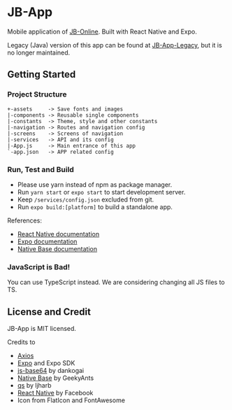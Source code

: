 # JB-App

Mobile application of [JB-Online](https://github.com/NJUCSE17/JB-Online). Built with React Native and Expo.

Legacy (Java) version of this app can be found at [JB-App-Legacy](https://github.com/NJUCSE17/JB-App-Legacy), but it is no longer maintained.

## Getting Started

### Project Structure

```
+-assets     -> Save fonts and images
|-components -> Reusable single components
|-constants  -> Theme, style and other constants
|-navigation -> Routes and navigation config
|-screens    -> Screens of navigation
|-services   -> API and its config
|-App.js     -> Main entrance of this app
`-app.json   -> APP related config
```

### Run, Test and Build

- Please use yarn instead of npm as package manager.
- Run `yarn start` or `expo start` to start development server.
- Keep `/services/config.json` excluded from git.
- Run `expo build:[platform]` to build a standalone app.

References:

- [React Native documentation](https://facebook.github.io/react-native/docs/getting-started.html)
- [Expo documentation](https://docs.expo.io/)
- [Native Base documentation](https://docs.nativebase.io)

### JavaScript is Bad!

You can use TypeScript instead. We are considering changing all JS files to TS.

## License and Credit

JB-App is MIT licensed.

Credits to

- [Axios](https://github.com/axios/axios)
- [Expo](https://expo.io) and Expo SDK
- [js-base64](https://github.com/dankogai/js-base64) by dankogai
- [Native Base](https://github.com/GeekyAnts/NativeBase) by GeekyAnts
- [qs](https://github.com/ljharb/qs) by ljharb
- [React Native](https://github.com/facebook/react-native) by Facebook
- Icon from FlatIcon and FontAwesome
